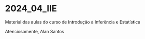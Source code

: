# 2024_04_IIE
Material das aulas do curso de Introdução à Inferência e Estatística

Atenciosamente,
Alan Santos
